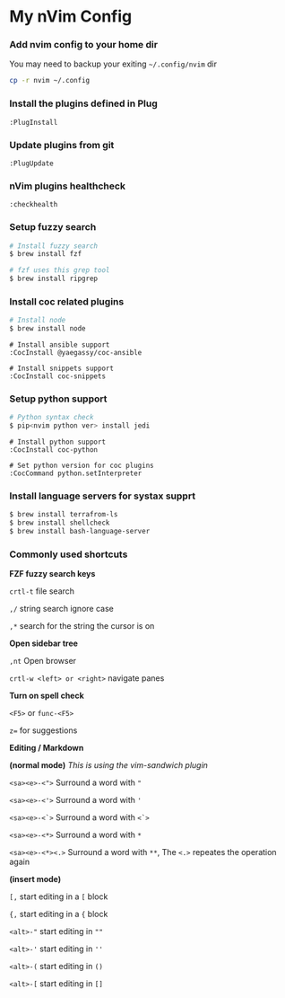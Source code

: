 # My nVim Config

### Add nvim config to your home dir
You may need to backup your exiting `~/.config/nvim` dir
```bash
cp -r nvim ~/.config
```

### Install the plugins defined in Plug
```vim
:PlugInstall
```
### Update plugins from git
```vim
:PlugUpdate
```

### nVim plugins healthcheck
```vim
:checkhealth
```

### Setup fuzzy search
```bash
# Install fuzzy search
$ brew install fzf

# fzf uses this grep tool
$ brew install ripgrep
```

### Install coc related plugins
```bash
# Install node
$ brew install node
```
```vim
# Install ansible support
:CocInstall @yaegassy/coc-ansible

# Install snippets support
:CocInstall coc-snippets
```

### Setup python support
```bash
# Python syntax check
$ pip<nvim python ver> install jedi
```
```vim
# Install python support
:CocInstall coc-python

# Set python version for coc plugins
:CocCommand python.setInterpreter
```

### Install language servers for systax supprt
```bash
$ brew install terrafrom-ls
$ brew install shellcheck
$ brew install bash-language-server
```

### Commonly used shortcuts
**FZF fuzzy search keys**

`crtl-t` file search

`,/` string search ignore case

`,*` search for the string the cursor is on

**Open sidebar tree**

`,nt` Open browser

`crtl-w <left> or <right>` navigate panes

**Turn on spell check**

`<F5>` or `func-<F5>`

`z=` for suggestions

**Editing / Markdown**

**(normal mode)**
*This is using the vim-sandwich plugin*

`<sa><e>-<">` Surround a word with `"`

`<sa><e>-<'>` Surround a word with `'`

``<sa><e>-<`>`` Surround a word with ``<`>``

`<sa><e>-<*>` Surround a word with `*`

`<sa><e>-<*><.>` Surround a word with `**`, The `<.>` repeates the operation again

**(insert mode)**

`[,` start editing in a `[` block

`{,` start editing in a `{` block

`<alt>-"` start editing in `""`

`<alt>-'` start editing in `''`

`<alt>-(` start editing in `()`

`<alt>-[` start editing in `[]`
